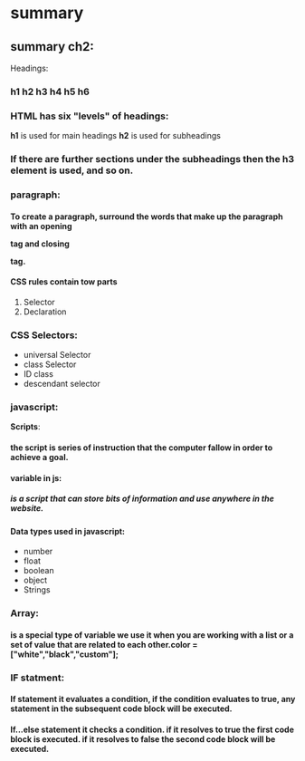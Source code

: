# summary

## summary ch2:
Headings:
### h1 h2 h3 h4 h5 h6
### HTML has six "levels" of headings:
**h1** is used for main headings
**h2** is used for subheadings
### If there are further sections under the subheadings then the **h3** element is used, and so on.


### paragraph:
#### To create a paragraph, surround the words that make up the paragraph with an opening <p> tag and closing </p> tag.
#### CSS rules contain tow parts
1. Selector
1. Declaration

### CSS Selectors:
* universal Selector
* class Selector
* ID class
* descendant selector


### javascript:

**Scripts**: 
#### the script is series of instruction that the computer fallow in order to achieve a goal.
 
 #### variable in js: 
 ##### is a script that can store bits of information and use anywhere in the website.
 
 
 #### Data types used in javascript:
- number
- float
- boolean
- object 
- Strings

### Array:
#### is a special type of variable we use it when you are working with a list or a set of value that are related to each other.color = ["white","black","custom"];

### IF statment:
#### If statement it evaluates a condition, if the condition evaluates to true, any statement in the subsequent code block will be executed.

#### If...else statement it checks a condition. if it resolves to true the first code block is executed. if it resolves to false the second code block will be executed.